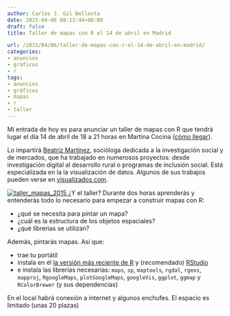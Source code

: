 ```yaml
---
author: Carlos J. Gil Bellosta
date: 2015-04-06 08:13:44+00:00
draft: false
title: Taller de mapas con R el 14 de abril en Madrid

url: /2015/04/06/taller-de-mapas-con-r-el-14-de-abril-en-madrid/
categories:
- anuncios
- gráficos
- r
tags:
- anuncios
- gráficos
- mapas
- r
- taller
---
```


Mi entrada de hoy es para anunciar un taller de mapas con R que tendrá lugar el día 14 de abril de 18 a 21 horas en Martina Cocina ([cómo llegar](https://plus.google.com/+MartinaCocinaMadrid/about)).

Lo impartirá [Beatriz Martínez](http://visualizados.com/), socióloga dedicada a la investigación social y de mercados, que ha trabajado en numerosos proyectos: desde investigación digital al desarrollo rural o programas de inclusión social. Está especializada en la la visualización de datos. Algunos de sus trabajos pueden verse en [visualizados.com](http://visualizados.com).

[![taller_mapas_2015](/wp-uploads/2015/04/taller_mapas_2015.png)
](/wp-uploads/2015/04/taller_mapas_2015.png)
¿Y el taller? Durante dos horas aprenderás y entenderás todo lo necesario para empezar a construir mapas con R:

* ¿qué se necesita para pintar un mapa?
* ¿cuál es la estructura de los objetos espaciales?
* ¿qué librerias se utilizan?

Además, pintarás mapas. Así que:

* trae tu portátil
* instala en él [la versión más reciente de R](http://cran.r-project.org/) y (recomendado) [RStudio](http://www.rstudio.com/products/rstudio/download/)
* e instala las librerías necesarias: `maps`, `sp`, `maptools`, `rgdal`, `rgeos`, `mapproj`, `RgoogleMaps`, `plotGoogleMaps`, `googleVis`, `ggplot`, `ggmap` y `RColorBrewer` (y sus dependencias)

En el local habrá conexión a internet y algunos enchufes. El espacio es limitado (unas 20 plazas)

